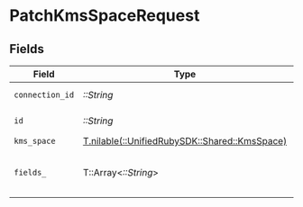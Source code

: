 # PatchKmsSpaceRequest


## Fields

| Field                                                                            | Type                                                                             | Required                                                                         | Description                                                                      |
| -------------------------------------------------------------------------------- | -------------------------------------------------------------------------------- | -------------------------------------------------------------------------------- | -------------------------------------------------------------------------------- |
| `connection_id`                                                                  | *::String*                                                                       | :heavy_check_mark:                                                               | ID of the connection                                                             |
| `id`                                                                             | *::String*                                                                       | :heavy_check_mark:                                                               | ID of the Space                                                                  |
| `kms_space`                                                                      | [T.nilable(::UnifiedRubySDK::Shared::KmsSpace)](../../models/shared/kmsspace.md) | :heavy_minus_sign:                                                               | N/A                                                                              |
| `fields_`                                                                        | T::Array<*::String*>                                                             | :heavy_minus_sign:                                                               | Comma-delimited fields to return                                                 |